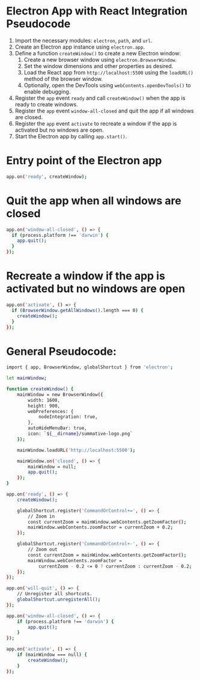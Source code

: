 # Electron App with React Integration Pseudocode

1. Import the necessary modules: `electron`, `path`, and `url`.
2. Create an Electron app instance using `electron.app`.
3. Define a function `createWindow()` to create a new Electron window:
    1. Create a new browser window using `electron.BrowserWindow`.
    2. Set the window dimensions and other properties as desired.
    3. Load the React app from `http://localhost:5500` using the `loadURL()` method of the browser window.
    4. Optionally, open the DevTools using `webContents.openDevTools()` to enable debugging.
4. Register the `app` event `ready` and call `createWindow()` when the app is ready to create windows.
5. Register the `app` event `window-all-closed` and quit the app if all windows are closed.
6. Register the `app` event `activate` to recreate a window if the app is activated but no windows are open.
7. Start the Electron app by calling `app.start()`.

# Entry point of the Electron app
```bash
app.on('ready', createWindow);
````

# Quit the app when all windows are closed
```bash
app.on('window-all-closed', () => {
  if (process.platform !== 'darwin') {
    app.quit();
  }
});
````

# Recreate a window if the app is activated but no windows are open
```bash
app.on('activate', () => {
  if (BrowserWindow.getAllWindows().length === 0) {
    createWindow();
  }
});
```

# General Pseudocode:
```bash
import { app, BrowserWindow, globalShortcut } from 'electron';

let mainWindow;

function createWindow() {
    mainWindow = new BrowserWindow({
        width: 1600,
        height: 900,
        webPreferences: {
            nodeIntegration: true,
        },
        autoHideMenuBar: true,
        icon: `${__dirname}/summative-logo.png`
    });

    mainWindow.loadURL('http://localhost:5500');

    mainWindow.on('closed', () => {
        mainWindow = null;
        app.quit();
    });
}

app.on('ready', () => {
    createWindow();

    globalShortcut.register('CommandOrControl+=', () => {
        // Zoom in
        const currentZoom = mainWindow.webContents.getZoomFactor();
        mainWindow.webContents.zoomFactor = currentZoom + 0.2;
    });

    globalShortcut.register('CommandOrControl+-', () => {
        // Zoom out
        const currentZoom = mainWindow.webContents.getZoomFactor();
        mainWindow.webContents.zoomFactor =
            currentZoom - 0.2 <= 0 ? currentZoom : currentZoom - 0.2;
    });
});

app.on('will-quit', () => {
    // Unregister all shortcuts.
    globalShortcut.unregisterAll();
});

app.on('window-all-closed', () => {
    if (process.platform !== 'darwin') {
        app.quit();
    }
});

app.on('activate', () => {
    if (mainWindow === null) {
        createWindow();
    }
});
```


